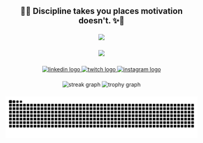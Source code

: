 
###

<h2 align="center">🌸✨ Discipline takes you places motivation doesn't. ✨🌸</h2>

###

<div align="center">
  <a href="https://skillicons.dev">
    <img src="https://skillicons.dev/icons?i=html,css,js,ts,react,nextjs,nodejs,github,git,docker,materialui,tailwind,bootstrap,postman" />
  </a>
</div>


###

<div align="center">
  <img height="200" src="https://media1.giphy.com/media/v1.Y2lkPTc5MGI3NjExZ3Q2dnVzZWh3YTVldjlwb3FxejgwdDZpejBwNjllaDFwbzdocDl5biZlcD12MV9pbnRlcm5hbF9naWZfYnlfaWQmY3Q9cw/ZOu2jAO0Y0EEpTRz1D/giphy.gif"  />
</div>

###

<div align="center">
  <a href="https://www.linkedin.com/in/lara-pedroso-335134233" target="_blank">
    <img src="https://img.shields.io/static/v1?message=LinkedIn&logo=linkedin&label=&color=0077B5&logoColor=white&labelColor=&style=for-the-badge" height="25" alt="linkedin logo"  />
  </a>
  <a href="https://www.twitch.tv/mapumbaa" target="_blank">
    <img src="https://img.shields.io/static/v1?message=Twitch&logo=twitch&label=&color=9146FF&logoColor=white&labelColor=&style=for-the-badge" height="25" alt="twitch logo"  />
  </a>
  <a href="https://www.linkedin.com/in/lara-pedroso-335134233" target="_blank">
    <img src="https://img.shields.io/static/v1?message=Instagram&logo=instagram&label=&color=E4405F&logoColor=white&labelColor=&style=for-the-badge" height="25" alt="instagram logo"  />
  </a>
</div>

###

<div align="center">
  <img src="https://streak-stats.demolab.com?user=LaraPedroso&locale=en&mode=daily&theme=dracula&hide_border=false&border_radius=5&order=3" height="150" alt="streak graph"  />
  <img src="https://github-profile-trophy.vercel.app?username=LaraPedroso&theme=dracula&column=-1&row=1&margin-w=8&margin-h=8&no-bg=false&no-frame=false&order=4" height="150" alt="trophy graph"  />
</div>

###

<img src="https://raw.githubusercontent.com/LaraPedroso/LaraPedroso/output/snake.svg" alt="Snake animation" />

###
